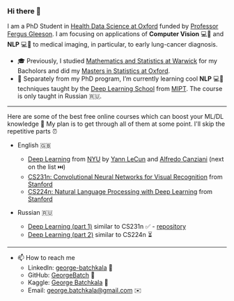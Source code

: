 ### Hi there 👋

I am a PhD Student in [Health Data Science at Oxford](https://www.bdi.ox.ac.uk/study/cdt)
funded by [Professor Fergus Gleeson](https://www.oncology.ox.ac.uk/team/fergus-gleeson).
I am focusing on applications of **Computer Vision** 💻👀 and **NLP** 💻💬 to medical imaging,
in particular, to early lung-cancer diagnosis.

- 🎓 Previously, I studied [Mathematics and Statistics at Warwick](https://warwick.ac.uk/study/undergraduate/courses/mathsstatsbsc) for my Bacholors and did my [Masters in Statistics at Oxford](http://www.stats.ox.ac.uk/study-here/taught-postgraduate/msc-in-statistical-science/).
- 🌱 Separately from my PhD program, I’m currently learning cool **NLP** 💻💬 techniques taught by the [Deep Learning School](https://www.dlschool.org/advanced-track) from [MIPT](https://mipt.ru/english/). The course is only taught in Russian 🇷🇺.

----

Here are some of the best free online courses which can boost your ML/DL knowledge 🚀 My plan is to get through all of them at some point. I'll skip the repetitive parts ⏰

- English 🇬🇧
  - [Deep Learning](https://atcold.github.io/pytorch-Deep-Learning/) from [NYU](https://www.nyu.edu/admissions.html) by [Yann LeCun](https://twitter.com/ylecun) and [Alfredo Canziani](https://twitter.com/alfcnz) (next on the list ⏭️)
  - [CS231n: Convolutional Neural Networks for Visual Recognition](http://cs231n.stanford.edu/) from [Stanford](https://www.stanford.edu)
  - [CS224n: Natural Language Processing with Deep Learning](http://web.stanford.edu/class/cs224n/) from [Stanford](https://www.stanford.edu)

- Russian 🇷🇺
    - [Deep Learning (part 1)](https://stepik.org/course/91157/promo) similar to CS231n ✅ - [repository](https://github.com/GeorgeBatch/cv_from_dls)
    - [Deep Learning (part 2)](https://stepik.org/course/92488/syllabus) similar to CS224n ⏳

----

- 📫 How to reach me
  - LinkedIn: [george-batchkala](https://www.linkedin.com/in/george-batchkala/) 🔗
  - GitHub: [GeorgeBatch](https://github.com/GeorgeBatch) 🔗
  - Kaggle: [George Batchkala](https://www.kaggle.com/gbatchkala) 🔗
  - Email: george.batchkala@gmail.com ✉️

<!--
**GeorgeBatch/GeorgeBatch** is a ✨ _special_ ✨ repository because its `README.md` (this file) appears on your GitHub profile.

Here are some ideas to get you started:

- 🔭 I’m currently working on ...
- 🌱 I’m currently learning ...
- 👯 I’m looking to collaborate on ...
- 🤔 I’m looking for help with ...
- 💬 Ask me about ...
- 📫 How to reach me: ...
- 😄 Pronouns: ...
- ⚡ Fun fact: ...
-->
